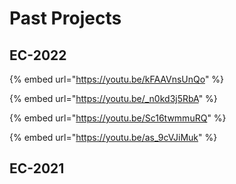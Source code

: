 # Past Projects



## EC-2022

{% embed url="https://youtu.be/kFAAVnsUnQo" %}

{% embed url="https://youtu.be/_n0kd3j5RbA" %}

{% embed url="https://youtu.be/Sc16twmmuRQ" %}

{% embed url="https://youtu.be/as_9cVJiMuk" %}

## EC-2021
